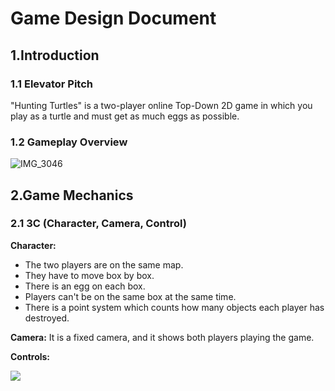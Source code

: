# Game Design Document
## 1.Introduction
### 1.1 Elevator Pitch
"Hunting Turtles" is a two-player online Top-Down 2D game in which you play as a turtle and must get as much eggs as possible.
### 1.2 Gameplay Overview

![IMG_3046](https://user-images.githubusercontent.com/55788730/97707557-bef50c80-1ab7-11eb-9788-2dfc35017084.jpg)

## 2.Game Mechanics
### 2.1 3C (Character, Camera, Control)
**Character:**
- The two players are on the same map.
- They have to move box by box.
- There is an egg on each box.
- Players can't be on the same box at the same time.
- There is a point system which counts how many objects each player has destroyed.

**Camera:**
It is a fixed camera, and it shows both players playing the game.

**Controls:**

![](https://eleonoradps.github.io/GDDNetwork/NetworkGameplayOverview.PNG)



